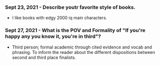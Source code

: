 ### Sept 23, 2021 - Describe youtr favorite style of books.
- I like books with edgy 2000 iq main characters.

### Sept 27, 2021 - What is the POV and Formality of "If you're happy any you know it, you're in third"?
- Third person; formal academic through cited evidence and vocab and phrasing. To inform the reader about the different dispositions between second and third place finalists.
